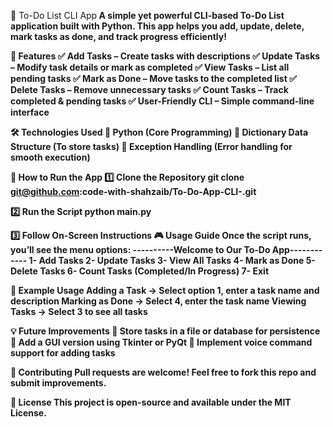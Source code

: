 📝 To-Do List CLI App<b>
A simple yet powerful CLI-based To-Do List application built with Python. This app helps you add, update, delete, mark tasks as done, and track progress efficiently!

🌟 Features
✅ Add Tasks – Create tasks with descriptions
✅ Update Tasks – Modify task details or mark as completed
✅ View Tasks – List all pending tasks
✅ Mark as Done – Move tasks to the completed list
✅ Delete Tasks – Remove unnecessary tasks
✅ Count Tasks – Track completed & pending tasks
✅ User-Friendly CLI – Simple command-line interface

🛠 Technologies Used
🔹 Python (Core Programming)
🔹 Dictionary Data Structure (To store tasks)
🔹 Exception Handling (Error handling for smooth execution)

🚀 How to Run the App
1️⃣ Clone the Repository
git clone git@github.com:code-with-shahzaib/To-Do-App-CLI-.git

2️⃣ Run the Script
python main.py

3️⃣ Follow On-Screen Instructions
🎮 Usage Guide
Once the script runs, you’ll see the menu options:
----------Welcome to Our To-Do App------------
1- Add Tasks
2- Update Tasks
3- View All Tasks
4- Mark as Done
5- Delete Tasks
6- Count Tasks (Completed/In Progress)
7- Exit

🔹 Example Usage
Adding a Task → Select option 1, enter a task name and description
Marking as Done → Select 4, enter the task name
Viewing Tasks → Select 3 to see all tasks

💡 Future Improvements
🔹 Store tasks in a file or database for persistence
🔹 Add a GUI version using Tkinter or PyQt
🔹 Implement voice command support for adding tasks

💙 Contributing
Pull requests are welcome! Feel free to fork this repo and submit improvements.

📜 License
This project is open-source and available under the MIT License.
